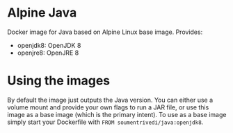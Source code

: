 # Alpine Java
Docker image for Java based on Alpine Linux base image. Provides:

- openjdk8: OpenJDK 8
- openjre8: OpenJRE 8

# Using the images
By default the image just outputs the Java version. You can either use a volume mount and provide your own flags to run a JAR file, or use this image as a base image (which is the primary intent). To use as a base image simply start your Dockerfile with `FROM soumentrivedi/java:openjdk8`.
